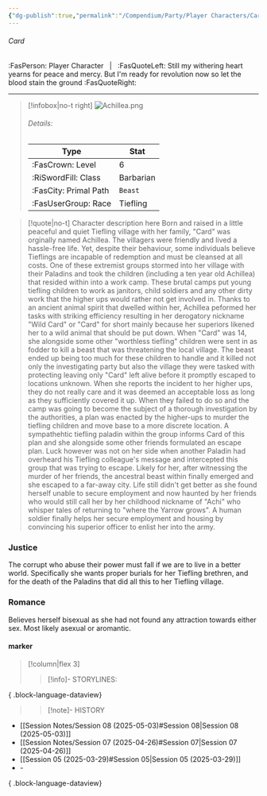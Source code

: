 ```yaml
---
{"dg-publish":true,"permalink":"/Compendium/Party/Player Characters/Card/","tags":["class/barbarian","race/tiefling",null]}
---
```



###### Card
:FasPerson: Player Character &nbsp; | &nbsp; :FasQuoteLeft: Still my withering heart yearns for peace and mercy. But I'm ready for revolution now so let the blood stain the ground :FasQuoteRight:
___
> [!infobox|no-t right]
> ![Achillea.png](/img/user/Assets/Images/Party/Achillea.png)
> ###### Details:
> | Type | Stat |
> | ---- | ---- |
> | :FasCrown: Level   | 6 |
> | :RiSwordFill: Class |  Barbarian|
> | :FasCity: Primal Path |  `Beast`|
> |  :FasUserGroup: Race |  Tiefling|

> [!quote|no-t]
> Character description here
> Born and raised in a little peaceful and quiet Tiefling village with her family, "Card" was orginally named Achillea. The villagers were friendly and lived a hassle-free life. Yet, despite their behaviour, some individuals believe Tieflings are incapable of redemption and must be cleansed at all costs. One of these extremist groups stormed into her village with their Paladins and took the children (including a ten year old Achillea) that resided within into a work camp. These brutal camps put young tiefling children to work as janitors, child soldiers  and any other dirty work that the higher ups would rather not get involved in. Thanks to an ancient animal spirit that dwelled within her,  Achillea peformed her tasks with striking efficiency resulting in her derogatory nickname "Wild Card" or "Card" for short mainly because her superiors likened her to a wild animal that should be put down. 
>When "Card" was 14, she alongside some other "worthless tiefling" children were sent in as fodder to kill a beast that was threatening the local village. The beast ended up being too much for these children to handle and it killed not only the investigating party but also the village they were tasked with protecting leaving only "Card"  left alive before it promptly escaped to locations unknown. When she reports the incident to her higher ups, they do not really care and it was deemed an acceptable loss as long as they sufficiently covered it up. When they failed to do so and the camp was going to become the subject of a thorough investigation by the authorities, a plan was enacted by the higher-ups to murder the tiefling children and move base to a more discrete location. A sympathehtic tiefling paladin within the group informs Card of this plan and she alongside some other friends formulated an escape plan. Luck however was not on her side when another Paladin had overheard his Tiefling colleague's message and intercepted this group that was trying to escape. Likely for her, after witnessing the murder of her friends, the ancestral beast within finally emerged and she escaped to a far-away city.
>Life still didn't get better as she found herself unable to secure employment and now haunted by her friends who would still call her by her childhood nickname of "Achi" who whisper tales of returning to "where the Yarrow grows". A human soldier finally helps her secure employment and housing by convincing his superior officer to enlist her into the army. 

### Justice
The corrupt who abuse their power must fall if we are to live in a better world. Specifically she wants proper burials for her Tiefling brethren, and for the death of the Paladins that did all this to her Tiefling village. 
### Romance
Believes herself bisexual as she had not found any attraction towards either sex. Most likely asexual or aromantic. 
 
#### marker
> [!column|flex 3]
>> [!info]- STORYLINES:

{ .block-language-dataview}
>>[!note]- HISTORY
- [[Session Notes/Session 08 (2025-05-03)#Session 08\|Session 08 (2025-05-03)]]
- [[Session Notes/Session 07 (2025-04-26)#Session 07\|Session 07 (2025-04-26)]]
- [[Session 05 (2025-03-29)#Session 05\|Session 05 (2025-03-29)]]
- \-

{ .block-language-dataview}